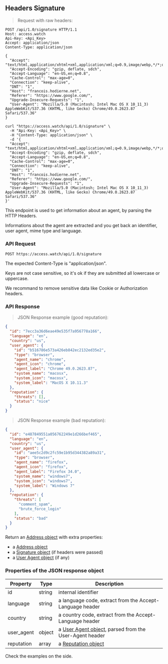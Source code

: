 ## Headers Signature

> Request with raw headers:

```http
POST /api/1.0/signature HTTP/1.1
Host: access.watch
Api-Key: <Api_Key>
Accept: application/json
Content-Type: application/json

{
  "Accept": "text/html,application/xhtml+xml,application/xml;q=0.9,image/webp,*/*;q=0.8",
  "Accept-Encoding": "gzip, deflate, sdch",
  "Accept-Language": "en-US,en;q=0.8",
  "Cache-Control": "max-age=0",
  "Connection": "keep-alive",
  "DNT": "1",
  "Host": "francois.hodierne.net",
  "Referer": "https://www.google.com/",
  "Upgrade-Insecure-Requests": "1",
  "User-Agent": "Mozilla/5.0 (Macintosh; Intel Mac OS X 10_11_3) AppleWebKit/537.36 (KHTML, like Gecko) Chrome/49.0.2623.87 Safari/537.36"
}
```

```shell
curl "https://access.watch/api/1.0/signature" \
  -H "Api-Key: <Api_Key>" \
  -H "Content-Type: application/json" \
  -d '{
  "Accept": "text/html,application/xhtml+xml,application/xml;q=0.9,image/webp,*/*;q=0.8",
  "Accept-Encoding": "gzip, deflate, sdch",
  "Accept-Language": "en-US,en;q=0.8",
  "Cache-Control": "max-age=0",
  "Connection": "keep-alive",
  "DNT": "1",
  "Host": "francois.hodierne.net",
  "Referer": "https://www.google.com/",
  "Upgrade-Insecure-Requests": "1",
  "User-Agent": "Mozilla/5.0 (Macintosh; Intel Mac OS X 10_11_3) AppleWebKit/537.36 (KHTML, like Gecko) Chrome/49.0.2623.87 Safari/537.36"
}'
```

This endpoint is used to get information about an agent, by parsing the HTTP Headers.

Informations about the agent are extracted and you get back an identifier, user agent, mime type and language.

### API Request

`POST https://access.watch/api/1.0/signature`

The expected Content-Type is "application/json".

Keys are not case sensitive, so it's ok if they are submitted all lowercase or uppercase.

We recommand to remove sensitive data like Cookie or Authorization headers.

### API Response

> JSON Response example (good reputation):

```json
{
  "id": "7ecc3a36d6eae49e535f7a956778a166",
  "language": "en",
  "country": "us",
  "user_agent": {
    "id": "b516786e573a426eb842ec2132ed35e2",
    "type": "browser",
    "agent_name": "chrome",
    "agent_icon": "chrome",
    "agent_label": "Chrome 49.0.2623.87",
    "system_name": "macosx",
    "system_icon": "macosx",
    "system_label": "MacOS X 10.11.3"
  },
  "reputation": {
    "threats": [],
    "status": "nice"
  }
}
```

> JSON Response example (bad reputation):

```json
{
  "id": "e487849551a056762249e1d266bef465",
  "language": "en",
  "country": "us",
  "user_agent": {
    "id": "aee5c2d9c2fc59e1b95d344382a89a31",
    "type": "browser",
    "agent_name": "firefox",
    "agent_icon": "firefox",
    "agent_label": "Firefox 34.0",
    "system_name": "windows7",
    "system_icon": "windows7",
    "system_label": "Windows 7"
  },
  "reputation": {
    "threats": [
      "comment_spam",
      "brute_force_login"
    ],
    "status": "bad"
  }
}
```

Return an [Address object](#ip-address-object) with extra properties:

 * a [Address object](#address-object)
 * a [Signature object](#headers-signature-object) (if headers were passed)
 * a [User Agent object](#user-agent-object) (if any)

### Properties of the JSON response object

Property   | Type    | Description
---------- | ------- | -----------
id         | string  | internal identifier
language   | string  | a language code, extract from the Accept-Language header
country    | string  | a country code, extract from the Accept-Language header
user_agent | object  | a [User Agent object](#user-agent-object), parsed from the User-Agent header
reputation | array   | a [Reputation object](#reputation-object)

Check the examples on the side.
